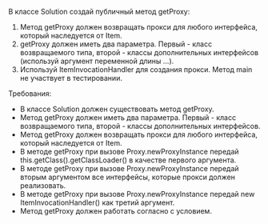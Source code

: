 В классе Solution создай публичный метод getProxy:
1) Метод getProxy должен возвращать прокси для любого интерфейса, который наследуется от Item.
2) getProxy должен иметь два параметра. Первый - класс возвращаемого типа, второй - классы дополнительных интерфейсов (используй аргумент переменной длины ...).
3) Используй ItemInvocationHandler для создания прокси.
   Метод main не участвует в тестировании.

Требования:
- В классе Solution должен существовать метод getProxy.
- Метод getProxy должен иметь два параметра. Первый - класс возвращаемого типа, второй - классы дополнительных интерфейсов.
- Метод getProxy должен возвращать прокси для любого интерфейса, который наследуется от Item.
- В методе getProxy при вызове Proxy.newProxyInstance передай this.getClass().getClassLoader() в качестве первого аргумента.
- В методе getProxy при вызове Proxy.newProxyInstance передай вторым аргументом все интерфейсы, которые прокси должен реализовать.
- В методе getProxy при вызове Proxy.newProxyInstance передай new ItemInvocationHandler() как третий аргумент.
- Метод getProxy должен работать согласно с условием.
